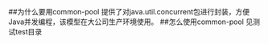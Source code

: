 ##为什么要用common-pool
提供了对java.util.concurrent包进行封装，方便Java并发编程，该模型在大公司生产环境使用。
##怎么使用common-pool
见测试test目录





